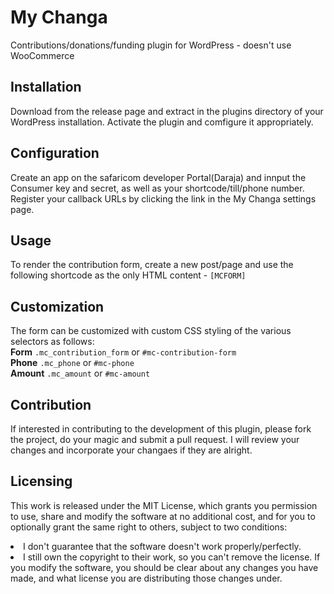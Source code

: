 # My Changa
Contributions/donations/funding plugin for WordPress - doesn't use WooCommerce

## Installation
Download from the release page and extract in the plugins directory of your WordPress installation. Activate the plugin and comfigure it appropriately.

## Configuration
Create an app on the safaricom developer Portal(Daraja) and innput the Consumer key and secret, as well as your shortcode/till/phone number. Register your callback URLs by clicking the link in the My Changa settings page.

## Usage
To render the contribution form, create a new post/page and use the following shortcode as the only HTML content - `[MCFORM]`

## Customization
The form can be customized with custom CSS styling of the various selectors as follows:<br>
  <b>Form</b> `.mc_contribution_form` or `#mc-contribution-form`<br>
  <b>Phone</b> `.mc_phone` or `#mc-phone`<br>
  <b>Amount</b> `.mc_amount` or `#mc-amount`<br>

## Contribution
If interested in contributing to the development of this plugin, please fork the project, do your magic and submit a pull request. I will review your changes and incorporate your changaes if they are alright.

## Licensing
This work is released under the MIT License, which grants you permission to use, share and modify the software at no additional cost, and for you to optionally grant the same right to others, subject to two conditions:

<li>I don't guarantee that the software doesn't work properly/perfectly.</li>
<li>I still own the copyright to their work, so you can't remove the license. If you modify the software, you should be clear about any changes you have made, and what license you are distributing those changes under.</li>
